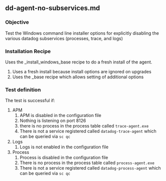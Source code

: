 ## dd-agent-no-subservices.md

### Objective

Test the Windows command line installer options for explicitly disabling the various datadog subservices (processes, trace, and logs)

### Installation Recipe

Uses the \_install_windows_base recipe to do a fresh install of the agent.
1. Uses a fresh install because install options are ignored on upgrades
2. Uses the \_base recipe which allows setting of additional options

### Test definition

The test is successful if:
1. APM 
    1. APM is disabled in the configuration file
    2. Nothing is listening on port 8126
    3. there is no process in the process table called `trace-agent.exe`
    4. There is not a service registered called `datadog-trace-agent` which can be queried via `sc qc`
2. Logs
    1. Logs is not enabled in the configuration file
3. Process
    1. Process is disabled in the configuration file
    2. There is no process in the process table called `process-agent.exe`
    3. There is not a service registered called `datadog-process-agent` which can be queried via `sc qc`
   